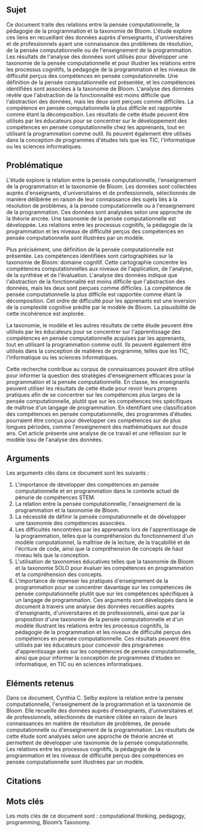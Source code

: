 ## Sujet
Ce document traite des relations entre la pensée computationnelle, la pédagogie de la programmation et la taxonomie de Bloom. L'étude explore ces liens en recueillant des données auprès d'enseignants, d'universitaires et de professionnels ayant une connaissance des problèmes de résolution, de la pensée computationnelle ou de l'enseignement de la programmation. Les résultats de l'analyse des données sont utilisés pour développer une taxonomie de la pensée computationnelle et pour illustrer les relations entre les processus cognitifs, la pédagogie de la programmation et les niveaux de difficulté perçus des compétences en pensée computationnelle. Une définition de la pensée computationnelle est présentée, et les compétences identifiées sont associées à la taxonomie de Bloom. L'analyse des données révèle que l'abstraction de la fonctionnalité est moins difficile que l'abstraction des données, mais les deux sont perçues comme difficiles. La compétence en pensée computationnelle la plus difficile est rapportée comme étant la décomposition. Les résultats de cette étude peuvent être utilisés par les éducateurs pour se concentrer sur le développement des compétences en pensée computationnelle chez les apprenants, tout en utilisant la programmation comme outil. Ils peuvent également être utilisés dans la conception de programmes d'études tels que les TIC, l'informatique ou les sciences informatiques.
## Problématique
L'étude explore la relation entre la pensée computationnelle, l'enseignement de la programmation et la taxonomie de Bloom. Les données sont collectées auprès d'enseignants, d'universitaires et de professionnels, sélectionnés de manière délibérée en raison de leur connaissance des sujets liés à la résolution de problèmes, à la pensée computationnelle ou à l'enseignement de la programmation. Ces données sont analysées selon une approche de la théorie ancrée. Une taxonomie de la pensée computationnelle est développée. Les relations entre les processus cognitifs, la pédagogie de la programmation et les niveaux de difficulté perçus des compétences en pensée computationnelle sont illustrées par un modèle. 

Plus précisément, une définition de la pensée computationnelle est présentée. Les compétences identifiées sont cartographiées sur la taxonomie de Bloom: domaine cognitif. Cette cartographie concentre les compétences computationnelles aux niveaux de l'application, de l'analyse, de la synthèse et de l'évaluation. L'analyse des données indique que l'abstraction de la fonctionnalité est moins difficile que l'abstraction des données, mais les deux sont perçues comme difficiles. La compétence de pensée computationnelle la plus difficile est rapportée comme étant la décomposition. Cet ordre de difficulté pour les apprenants est une inversion de la complexité cognitive prédite par le modèle de Bloom. La plausibilité de cette incohérence est explorée. 

La taxonomie, le modèle et les autres résultats de cette étude peuvent être utilisés par les éducateurs pour se concentrer sur l'apprentissage des compétences en pensée computationnelle acquises par les apprenants, tout en utilisant la programmation comme outil. Ils peuvent également être utilisés dans la conception de matières de programme, telles que les TIC, l'informatique ou les sciences informatiques. 

Cette recherche contribue au corpus de connaissances pouvant être utilisé pour informer la question des stratégies d'enseignement efficaces pour la programmation et la pensée computationnelle. En classe, les enseignants peuvent utiliser les résultats de cette étude pour revoir leurs propres pratiques afin de se concentrer sur les compétences plus larges de la pensée computationnelle, plutôt que sur les compétences très spécifiques de maîtrise d'un langage de programmation. En identifiant une classification des compétences en pensée computationnelle, des programmes d'études pourraient être conçus pour développer ces compétences sur de plus longues périodes, comme l'enseignement des mathématiques sur douze ans. Cet article présente une analyse de ce travail et une réflexion sur le modèle issu de l'analyse des données.
## Arguments
Les arguments clés dans ce document sont les suivants : 
1. L'importance de développer des compétences en pensée computationnelle et en programmation dans le contexte actuel de pénurie de compétences STEM.
2. La relation entre la pensée computationnelle, l'enseignement de la programmation et la taxonomie de Bloom. 
3. La nécessité de définir la pensée computationnelle et de développer une taxonomie des compétences associées. 
4. Les difficultés rencontrées par les apprenants lors de l'apprentissage de la programmation, telles que la compréhension du fonctionnement d'un modèle computationnel, la maîtrise de la lecture, de la traçabilité et de l'écriture de code, ainsi que la compréhension de concepts de haut niveau tels que la conception. 
5. L'utilisation de taxonomies éducatives telles que la taxonomie de Bloom et la taxonomie SOLO pour évaluer les compétences en programmation et la compréhension des concepts. 
6. L'importance de repenser les pratiques d'enseignement de la programmation pour se concentrer davantage sur les compétences de pensée computationnelle plutôt que sur les compétences spécifiques à un langage de programmation. 
Ces arguments sont développés dans le document à travers une analyse des données recueillies auprès d'enseignants, d'universitaires et de professionnels, ainsi que par la proposition d'une taxonomie de la pensée computationnelle et d'un modèle illustrant les relations entre les processus cognitifs, la pédagogie de la programmation et les niveaux de difficulté perçus des compétences en pensée computationnelle. Ces résultats peuvent être utilisés par les éducateurs pour concevoir des programmes d'apprentissage axés sur les compétences de pensée computationnelle, ainsi que pour informer la conception de programmes d'études en informatique, en TIC ou en sciences informatiques.

## Eléments retenus 
Dans ce document, Cynthia C. Selby explore la relation entre la pensée computationnelle, l'enseignement de la programmation et la taxonomie de Bloom. Elle recueille des données auprès d'enseignants, d'universitaires et de professionnels, sélectionnés de manière ciblée en raison de leurs connaissances en matière de résolution de problèmes, de pensée computationnelle ou d'enseignement de la programmation. Les résultats de cette étude sont analysés selon une approche de théorie ancrée et permettent de développer une taxonomie de la pensée computationnelle. Les relations entre les processus cognitifs, la pédagogie de la programmation et les niveaux de difficulté perçus des compétences en pensée computationnelle sont illustrées par un modèle. 

## Citations

## Mots clés
Les mots clés de ce document sont : computational thinking, pedagogy, programming, Bloom’s Taxonomy.